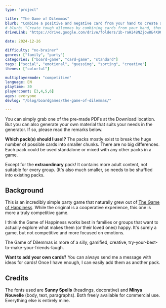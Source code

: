 ```yaml
---
type: "project"

title: "The Game of Dilemmas"
blurb: "Combine a positive and negative card from your hand to create a dilemma. If yours is the most controversial, you score the most points!"
# blurb: "Create tough dilemmas by combining cards from your hand, then make sure yours gets the most controversial votes."
driveLink: "https://drive.google.com/drive/folders/1b-raHI4BNZjow8E4X9Qc7ZLWbr4jZ3ne"

date: 2024-12-26

difficulty: "no-brainer"
genres: ["family", "party"]
categories: ["board-game", "card-game", "standard"]
tags: ["social", "emotional", "guessing", "sorting", "creative"]
themes: ["colorful"]

multiplayermode: "competitive"
language: EN
playtime: 30
playercount: [3,4,5,6]
ages: everyone
devlog: "/blog/boardgames/the-game-of-dilemmas/"

---
```


You can simply grab one of the pre-made PDFs at the Download location. But you can also generate your own material that suits your needs in the generator. If so, please read the remarks below.

**Which pack(s) should I use!?** The packs mostly exist to break the huge number of possible cards into smaller chunks. There are no big differences. Each pack could be used standalone or mixed with any other packs in a game.

Except for the **extraordinary** pack! It contains more adult content, not suitable for every group. (It's also much smaller, so needs to be shuffled into existing packs.

## Background

This is an incredibly simple party game that naturally grew out of [The Game of Happiness](https://pandaqi.com/the-game-of-happiness/). While the original is a cooperative experience, this one is more a truly competitive game. 

I think the Game of Happiness works best in families or groups that want to actually explore what makes them (or their loved ones) happy. It's surely a game, but not competitive and more focused on emotions.

The Game of Dilemmas is more of a silly, gamified, creative, try-your-best-to-make-your-friends-laugh.

**Want to add your own cards?** You can always send me a message with ideas for cards! Once I have enough, I can easily add them as another pack.

## Credits

The fonts used are **Sunny Spells** (headings, decorative) and **Minya Nouvelle** (body, text, paragraphs). Both freely available for commercial use. Everything else is entirely mine.

